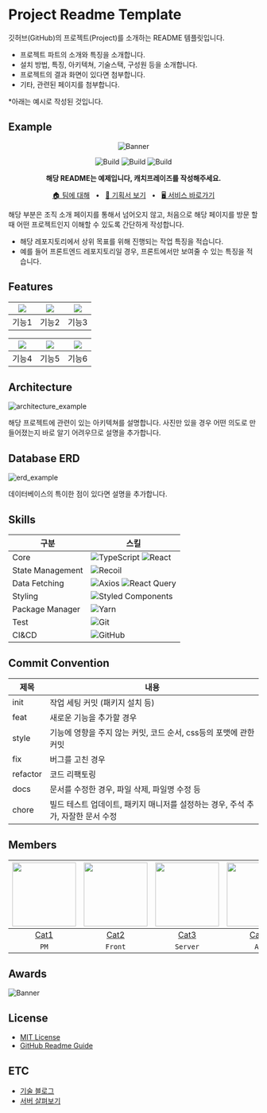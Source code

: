 # Project Readme Template

깃허브(GitHub)의 프로젝트(Project)를 소개하는 README 템플릿입니다.

- 프로젝트 파트의 소개와 특징을 소개합니다.
- 설치 방법, 특징, 아키텍쳐, 기술스택, 구성원 등을 소개합니다.
- 프로젝트의 결과 화면이 있다면 첨부합니다.
- 기타, 관련된 페이지를 첨부합니다.

\*아래는 예시로 작성된 것입니다.

## Example

<div align="center">

![Banner](https://placekitten.com/830/200)

![Build](https://img.shields.io/badge/build-1.0.0-brightgreen?logo=github)
![Build](https://img.shields.io/badge/test-passing-brightgreen?logo=github)
![Build](https://hits.seeyoufarm.com/api/count/incr/badge.svg?url=https%3A%2F%2Fgithub.com%2Fgwansikk%2FTemplates&count_bg=%2379C83D&title_bg=%23555555&icon=github.svg&icon_color=%23E7E7E7&title=hits&edge_flat=false)

**해당 README는 예제입니다, 캐치프레이즈를 작성해주세요.**

[🏠 팀에 대해](https://github.com/gwansikk)
&nbsp;&nbsp;•&nbsp;&nbsp;
[📄 기획서 보기](https://github.com/gwansikk)
&nbsp;&nbsp;•&nbsp;&nbsp;
[🖥️ 서비스 바로가기](https://github.com/gwansikk)

</div>

해당 부분은 조직 소개 페이지를 통해서 넘어오지 않고, 처음으로 해당 페이지를 방문 할때 어떤 프로젝트인지 이해할 수 있도록 간단하게 작성합니다.

- 해당 레포지토리에서 상위 목표를 위해 진행되는 작업 특징을 적습니다.
- 예를 들어 프론트엔드 레포지토리일 경우, 프론트에서만 보여줄 수 있는 특징을 적습니다.

## Features

| <img src="https://placekitten.com/310/552"  /> | <img src="https://placekitten.com/310/552"  /> | <img src="https://placekitten.com/310/552"  /> |
| :--------------------------------------------: | :--------------------------------------------: | :--------------------------------------------: |
|                     기능1                      |                     기능2                      |                     기능3                      |

| <img src="https://placekitten.com/310/552"  /> | <img src="https://placekitten.com/310/552"  /> | <img src="https://placekitten.com/310/552"  /> |
| :--------------------------------------------: | :--------------------------------------------: | :--------------------------------------------: |
|                     기능4                      |                     기능5                      |                     기능6                      |

## Architecture

![architecture_example](https://placekitten.com/1012/569)

해당 프로젝트에 관련이 있는 아키텍쳐를 설명합니다. 사진만 있을 경우 어떤 의도로 만들어졌는지 바로 알기 어려우므로 설명을 추가합니다.

## Database ERD

![erd_example](https://placekitten.com/1012/569)

데이터베이스의 특이한 점이 있다면 설명을 추가합니다.

## Skills

| 구분             | 스킬                                                                                                                                                                                                                 |
| ---------------- | -------------------------------------------------------------------------------------------------------------------------------------------------------------------------------------------------------------------- |
| Core             | ![TypeScript](https://img.shields.io/badge/TypeScript-3178C6.svg?style=flat-square&logo=TypeScript&logoColor=white) ![React](https://img.shields.io/badge/React-61DAFB?style=flat-square&logo=React&logoColor=black) |
| State Management | ![Recoil](https://img.shields.io/badge/Recoil-3578E5?style=flat-square&logo=recoil&logoColor=white)                                                                                                                  |
| Data Fetching    | ![Axios](https://img.shields.io/badge/Axios-5A29E4?style=flat-square&logo=Axios&logoColor=white) ![React Query](https://img.shields.io/badge/React_Query-FF4154?style=flat-square&logo=ReactQuery&logoColor=white)   |
| Styling          | ![Styled Components](https://img.shields.io/badge/styled--components-DB7093?style=flat-square&logo=styled-components&logoColor=white)                                                                                |
| Package Manager  | ![Yarn](https://img.shields.io/badge/Yarn-2C8EBB?style=flat-square&logo=yarn&logoColor=white)                                                                                                                        |
| Test             | ![Git](https://img.shields.io/badge/git-%23F05033.svg?style=flat-square&logo=git&logoColor=white)                                                                                                                    |
| CI&CD            | ![GitHub](https://img.shields.io/badge/Github-%23121011.svg?style=flat-square&logo=github&logoColor=white)                                                                                                           |

## Commit Convention

| 제목     | 내용                                                                             |
| -------- | -------------------------------------------------------------------------------- |
| init     | 작업 세팅 커밋 (패키지 설치 등)                                                  |
| feat     | 새로운 기능을 추가할 경우                                                        |
| style    | 기능에 영향을 주지 않는 커밋, 코드 순서, css등의 포맷에 관한 커밋                |
| fix      | 버그를 고친 경우                                                                 |
| refactor | 코드 리팩토링                                                                    |
| docs     | 문서를 수정한 경우, 파일 삭제, 파일명 수정 등                                    |
| chore    | 빌드 테스트 업데이트, 패키지 매니저를 설정하는 경우, 주석 추가, 자잘한 문서 수정 |

## Members

| <img src="https://placekitten.com/128/128" width="128" /> | <img src="https://placekitten.com/128/128" width="128" /> | <img src="https://placekitten.com/128/128" width="128" /> | <img src="https://placekitten.com/128/128" width="128" /> | <img src="https://placekitten.com/128/128" width="128" /> | <img src="https://placekitten.com/128/128" width="128" /> |
| :-------------------------------------------------------: | :-------------------------------------------------------: | :-------------------------------------------------------: | :-------------------------------------------------------: | :-------------------------------------------------------: | :-------------------------------------------------------: |
|            [Cat1](https://github.com/gwansikk)            |            [Cat2](https://github.com/gwansikk)            |            [Cat3](https://github.com/gwansikk)            |            [Cat4](https://github.com/gwansikk)            |            [Cat5](https://github.com/gwansikk)            |            [Cat6](https://github.com/gwansikk)            |
|                           `PM`                            |                          `Front`                          |                         `Server`                          |                           `AI`                            |                         `Devops`                          |                          `Infra`                          |

## Awards

![Banner](https://placekitten.com/200/280)

## License

- [MIT License](https://github.com/gwansikk)
- [GitHub Readme Guide](https://github.com/gwansikk)

## ETC

- [기술 블로그](https://github.com/gwansikk)
- [서버 살펴보기](https://github.com/gwansikk)

